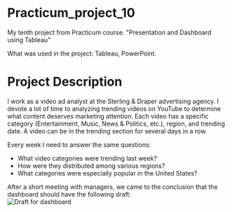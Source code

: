 # Practicum_project_10
 My tenth project from Practicum course. "Presentation and Dashboard using Tableau"

 What was used in the project: Tableau, PowerPoint.

# Project Description

I work as a video ad analyst at the Sterling & Draper advertising agency. I devote a lot of time to analyzing trending videos on YouTube to determine what content deserves marketing attention. Each video has a specific category (Entertainment, Music, News & Politics, etc.), region, and trending date. A video can be in the trending section for several days in a row.

Every week I need to answer the same questions:
   - What video categories were trending last week?
   - How were they distributed among various regions?
   - What categories were especially popular in the United States?

After a short meeting with managers, we came to the conclusion that the dashboard should have the following draft:<br/>
![Draft for dashboard](https://github.com/sinrabanse/Practicum_project_10/raw/main/image/Draft_for_dashboard.png)

